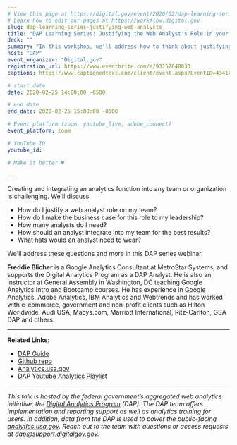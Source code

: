 ```yaml
---
# View this page at https://digital.gov/event/2020/02/dap-learning-series-justifying-web-analysts
# Learn how to edit our pages at https://workflow.digital.gov
slug: dap-learning-series-justifying-web-analysts
title: "DAP Learning Series: Justifying the Web Analyst's Role in your Organization"
deck: ""
summary: "In this workshop, we'll address how to think about justifying an analyst role on your team, and talk about the role's many hats, as well as making the business case to your leadership team."
host: "DAP"
event_organizer: "Digital.gov"
registration_url: https://www.eventbrite.com/e/93157648033
captions: https://www.captionedtext.com/client/event.aspx?EventID=4341007&CustomerID=321

# start date
date: 2020-02-25 14:00:00 -0500

# end date
end_date: 2020-02-25 15:00:00 -0500

# Event platform (zoom, youtube_live, adobe_connect)
event_platform: zoom

# YouTube ID
youtube_id: 

# Make it better ♥

---
```


Creating and integrating an analytics function into any team or organization is challenging. We'll discuss:
-   How do I justify a web analyst role on my team?
-   How do I make the business case for this role to my leadership?
-   How many analysts do I need?
-   How should an analyst integrate into my team for the best results?
-   What hats would an analyst need to wear?

We'll address these questions and more in this DAP series webinar.

**Freddie Blicher** is a Google Analytics Consultant at MetroStar Systems, and supports the Digital Analytics Program as a DAP Analyst. He is also an instructor at General Assembly in Washington, DC teaching Google Analytics Intro and Bootcamp courses. He has experience in Google Analytics, Adobe Analytics, IBM Analytics and Webtrends and has worked with e-commerce, government and non-profit clients such as Hilton Worldwide, Audi USA, Macys.com, Marriott International, Ritz-Carlton, GSA DAP and others.

---

**Related Links**:
-   [DAP Guide](https://digital.gov/guide/dap/)
-   [Github repo](https://github.com/digital-analytics-program/gov-wide-code)
-   [Analytics.usa.gov](https://analytics.usa.gov/)
-   [DAP Youtube Analytics Playlist](https://www.youtube.com/playlist?list=PLd9b-GuOJ3nFwlyvLFUtmDpYFKezhot8P)

---

*This talk is hosted by the federal government’s aggregated web analytics initiative, the [Digital Analytics Program](https://digital.gov/guide/dap/) (DAP). The DAP team offers implementation and reporting support as well as analytics training for users. In addition, data from the DAP is used to power the public-facing [analytics.usa.gov](https://analytics.usa.gov/). Reach out to the team with questions or access requests at [dap@support.digitalgov.gov](mailto:dap@support.digitalgov.gov).*

